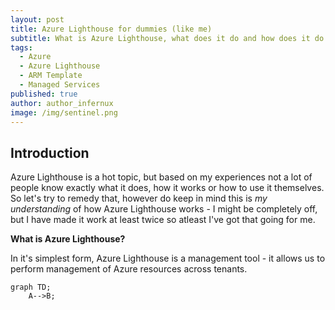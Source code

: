 ```yaml
---
layout: post
title: Azure Lighthouse for dummies (like me)
subtitle: What is Azure Lighthouse, what does it do and how does it do it? 
tags:
  - Azure
  - Azure Lighthouse
  - ARM Template
  - Managed Services
published: true
author: author_infernux
image: /img/sentinel.png
---
```


## Introduction

Azure Lighthouse is a hot topic, but based on my experiences not a lot of people know exactly what it does, how it works or how to use it themselves. So let's try to remedy that, however do keep in mind this is *my understanding* of how Azure Lighthouse works - I might be completely off, but I have made it work at least twice so atleast I've got that going for me.

**What is Azure Lighthouse?**

In it's simplest form, Azure Lighthouse is a management tool - it allows us to perform management of Azure resources across tenants. 

```mermaid
graph TD;
    A-->B;
```